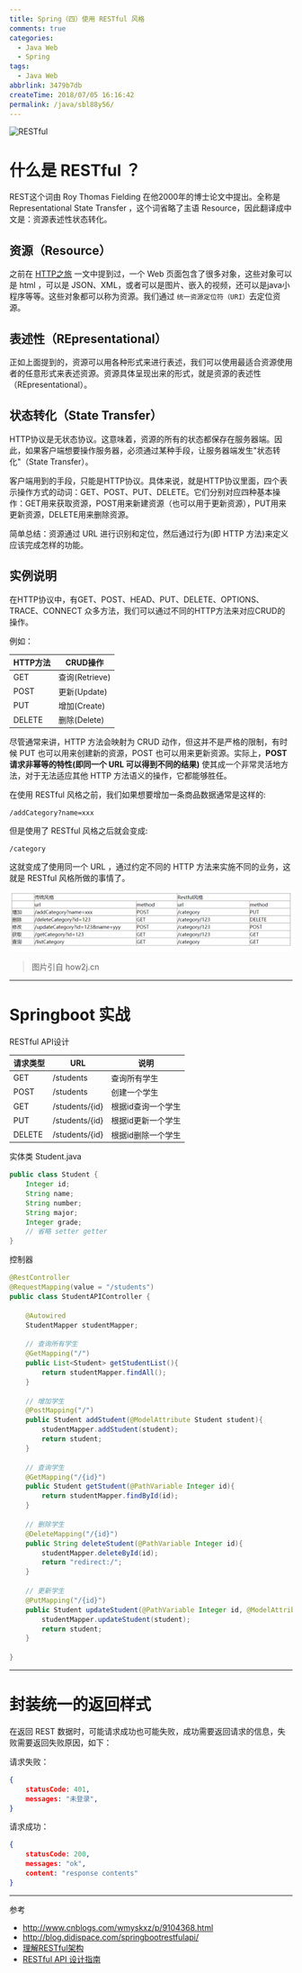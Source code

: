 ```yaml
---
title: Spring（四）使用 RESTful 风格
comments: true
categories:
  - Java Web
  - Spring
tags:
  - Java Web
abbrlink: 3479b7db
createTime: 2018/07/05 16:16:42
permalink: /java/sbl88y56/
---
```


![RESTful](http://www.runoob.com/wp-content/uploads/2015/07/restful.gif)

# 什么是 RESTful ？

REST这个词由 Roy Thomas Fielding 在他2000年的博士论文中提出。全称是 Representational State Transfer ，这个词省略了主语 Resource，因此翻译成中文是：资源表述性状态转化。

## 资源（Resource）

之前在 [HTTP之旅](/networking/7ic54ih1/) 一文中提到过，一个 Web 页面包含了很多对象，这些对象可以是 html ，可以是 JSON、XML，或者可以是图片、嵌入的视频，还可以是java小程序等等。这些对象都可以称为资源。我们通过 `统一资源定位符（URI）`去定位资源。

## 表述性（REpresentational）

正如上面提到的，资源可以用各种形式来进行表述，我们可以使用最适合资源使用者的任意形式来表述资源。资源具体呈现出来的形式，就是资源的表述性（REpresentational）。

## 状态转化（State Transfer）

HTTP协议是无状态协议。这意味着，资源的所有的状态都保存在服务器端。因此，如果客户端想要操作服务器，必须通过某种手段，让服务器端发生"状态转化"（State Transfer）。

客户端用到的手段，只能是HTTP协议。具体来说，就是HTTP协议里面，四个表示操作方式的动词：GET、POST、PUT、DELETE。它们分别对应四种基本操作：GET用来获取资源，POST用来新建资源（也可以用于更新资源），PUT用来更新资源，DELETE用来删除资源。

简单总结：资源通过 URL 进行识别和定位，然后通过行为(即 HTTP 方法)来定义应该完成怎样的功能。

<!--more-->

## 实例说明

在HTTP协议中，有GET、POST、HEAD、PUT、DELETE、OPTIONS、TRACE、CONNECT 众多方法，我们可以通过不同的HTTP方法来对应CRUD的操作。

例如：

HTTP方法|CRUD操作
---|---
GET| 查询(Retrieve)
POST| 更新(Update)
PUT| 增加(Create)
DELETE | 删除(Delete)

尽管通常来讲，HTTP 方法会映射为 CRUD 动作，但这并不是严格的限制，有时候 PUT 也可以用来创建新的资源，POST 也可以用来更新资源。实际上，**POST 请求非幂等的特性(即同一个 URL 可以得到不同的结果)** 使其成一个非常灵活地方法，对于无法适应其他 HTTP 方法语义的操作，它都能够胜任。

在使用 RESTful 风格之前，我们如果想要增加一条商品数据通常是这样的:

```
/addCategory?name=xxx
```

但是使用了 RESTful 风格之后就会变成:

```
/category
```

这就变成了使用同一个 URL ，通过约定不同的 HTTP 方法来实施不同的业务，这就是 RESTful 风格所做的事情了。

![RESTful](/images/Webapp/RESTful.png)

> 图片引自 how2j.cn

---

# Springboot 实战

RESTful API设计

请求类型|URL|说明
---|---|---
GET|/students|查询所有学生
POST|/students|创建一个学生
GET|/students/{id}|根据id查询一个学生
PUT|/students/{id}|根据id更新一个学生
DELETE|/students/{id}|根据id删除一个学生

实体类 Student.java

```java
public class Student {
    Integer id;
    String name;
    String number;
    String major;
    Integer grade;
    // 省略 setter getter
}
```

控制器

```java
@RestController
@RequestMapping(value = "/students")
public class StudentAPIController {

    @Autowired
    StudentMapper studentMapper;

    // 查询所有学生
    @GetMapping("/")
    public List<Student> getStudentList(){
        return studentMapper.findAll();
    }

    // 增加学生
    @PostMapping("/")
    public Student addStudent(@ModelAttribute Student student){
        studentMapper.addStudent(student);
        return student;
    }

    // 查询学生
    @GetMapping("/{id}")
    public Student getStudent(@PathVariable Integer id){
        return studentMapper.findById(id);
    }

    // 删除学生
    @DeleteMapping("/{id}")
    public String deleteStudent(@PathVariable Integer id){
        studentMapper.deleteById(id);
        return "redirect:/";
    }

    // 更新学生
    @PutMapping("/{id}")
    public Student updateStudent(@PathVariable Integer id, @ModelAttribute Student student){
        studentMapper.updateStudent(student);
        return student;
    }

}
```

---

# 封装统一的返回样式

在返回 REST 数据时，可能请求成功也可能失败，成功需要返回请求的信息，失败需要返回失败原因，如下：

请求失败：

```JSON
{
    statusCode: 401,
    messages: "未登录",
}
```

请求成功：

```JSON
{
    statusCode: 200,
    messages: "ok",
    content: "response contents"
}
```



---

参考

- http://www.cnblogs.com/wmyskxz/p/9104368.html
- http://blog.didispace.com/springbootrestfulapi/
- [理解RESTful架构](http://www.ruanyifeng.com/blog/2011/09/restful.html)
- [RESTful API 设计指南](http://www.ruanyifeng.com/blog/2014/05/restful_api.html)
